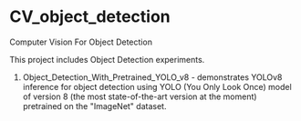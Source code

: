# CV_object_detection
Computer Vision For Object Detection

This project includes Object Detection experiments.

1. Object_Detection_With_Pretrained_YOLO_v8 - demonstrates YOLOv8 inference for object detection using YOLO (You Only Look Once) model of version 8 (the most state-of-the-art version at the moment) pretrained on the "ImageNet" dataset.

